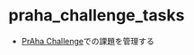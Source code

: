 # praha_challenge_tasks

<!-- START doctoc generated TOC please keep comment here to allow auto update -->
<!-- DON'T EDIT THIS SECTION, INSTEAD RE-RUN doctoc TO UPDATE -->



<!-- END doctoc generated TOC please keep comment here to allow auto update -->

* [PrAha Challenge](https://praha-challenge.com/)での課題を管理する